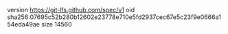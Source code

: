 version https://git-lfs.github.com/spec/v1
oid sha256:07695c52b280b12602e23778e710e5fd2937cec67e5c23f9e0666a154eda49ae
size 14560
